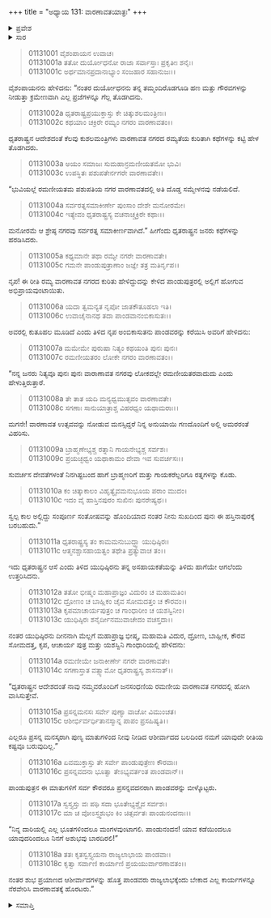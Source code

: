 +++
title = "ಅಧ್ಯಾಯ 131: ವಾರಣಾವತಯಾತ್ರಃ"
+++

<details><summary>ಪ್ರವೇಶ</summary>


।।   ಓಂ ಓಂ ನಮೋ ನಾರಾಯಣಾಯ।।   ಶ್ರೀ ವೇದವ್ಯಾಸಾಯ ನಮಃ ।।

ಶ್ರೀ ಕೃಷ್ಣದ್ವೈಪಾಯನ ವೇದವ್ಯಾಸ ವಿರಚಿತ  

**ಶ್ರೀ ಮಹಾಭಾರತ**

**ಆದಿ ಪರ್ವ**

**ಜತುಗೃಹದಾಹ ಪರ್ವ**

**ಅಧ್ಯಾಯ 131**

</details>


<details><summary>ಸಾರ</summary>

ದುರ್ಯೋಧನನ ಪ್ರೇರಣೆಯಂತೆ ಪುರಜನರು ವಾರಣಾವತದ ಕುರಿತು ಪಾಂಡವರಲ್ಲಿ ಆಸಕ್ತಿಯನ್ನು ಹುಟ್ಟಿಸಿದುದು (1-5). ಧೃತರಾಷ್ಟ್ರನು ಪಾಂಡವರಿಗೆ ತಾಯಿಯೊಂದಿಗೆ ವಾರಣಾವತಕ್ಕೆ ಹೋಗಲು ಸೂಚಿಸುವುದು (6-10). ಪಾಂಡವರು ವಾರಣಾವತಕ್ಕೆ ಹೊರಟಿದುದು (11-18).

</details>


> 01131001 ವೈಶಂಪಾಯನ ಉವಾಚ।  
01131001a ತತೋ ದುರ್ಯೋಧನೋ ರಾಜಾ ಸರ್ವಾಸ್ತಾಃ ಪ್ರಕೃತೀಃ ಶನೈಃ।  
01131001c ಅರ್ಥಮಾನಪ್ರದಾನಾಭ್ಯಾಂ ಸಂಜಹಾರ ಸಹಾನುಜಃ।।

ವೈಶಂಪಾಯನನು ಹೇಳಿದನು: “ನಂತರ ದುರ್ಯೋಧನನು ತನ್ನ ತಮ್ಮಂದಿರೊಡಗೂಡಿ ಹಣ ಮತ್ತು ಗೌರವಗಳನ್ನು ನೀಡುತ್ತಾ ಕ್ರಮೇಣವಾಗಿ ಎಲ್ಲ ಪ್ರಜೆಗಳನ್ನೂ ಗೆಲ್ಲ ತೊಡಗಿದನು.

> 01131002a ಧೃತರಾಷ್ಟ್ರಪ್ರಯುಕ್ತಾಸ್ತು ಕೇ ಚಿತ್ಕುಶಲಮಂತ್ರಿಣಃ।  
01131002c ಕಥಯಾಂ ಚಕ್ರಿರೇ ರಮ್ಯಂ ನಗರಂ ವಾರಣಾವತಂ।।

ಧೃತರಾಷ್ಟ್ರನ ಆದೇಶದಂತೆ ಕೆಲವು ಕುಶಲಮಂತ್ರಿಗಳು ವಾರಣಾವತ ನಗರದ ರಮ್ಯತೆಯ ಕುರಿತಾಗಿ ಕಥೆಗಳನ್ನು ಕಟ್ಟಿ ಹೇಳ ತೊಡಗಿದರು.

> 01131003a ಅಯಂ ಸಮಾಜಃ ಸುಮಹಾನ್ರಮಣೀಯತಮೋ ಭುವಿ।  
01131003c ಉಪಸ್ಥಿತಃ ಪಶುಪತೇರ್ನಗರೇ ವಾರಣಾವತೇ।।

“ಭುವಿಯಲ್ಲೆ ರಮಣೀಯತಮ ಪಶುಪತಿಯ ನಗರ ವಾರಣಾವತದಲ್ಲಿ ಅತಿ ದೊಡ್ಡ ಸಮ್ಮೇಳನವು ನಡೆಯಲಿದೆ.

> 01131004a ಸರ್ವರತ್ನಸಮಾಕೀರ್ಣೇ ಪುಂಸಾಂ ದೇಶೇ ಮನೋರಮೇ।  
01131004c ಇತ್ಯೇವಂ ಧೃತರಾಷ್ಟ್ರಸ್ಯ ವಚನಾಚ್ಚಕ್ರಿರೇ ಕಥಾಃ।।

ಮನೋರಮೆ ಆ ಶ್ರೇಷ್ಠ ನಗರವು ಸರ್ವರತ್ನ ಸಮಾಕೀರ್ಣವಾಗಿದೆ.” ಹೀಗೆಂದು ಧೃತರಾಷ್ಟ್ರನ ಜನರು ಕಥೆಗಳನ್ನು ಹರಡಿಸಿದರು.

> 01131005a ಕಥ್ಯಮಾನೇ ತಥಾ ರಮ್ಯೇ ನಗರೇ ವಾರಣಾವತೇ।  
01131005c ಗಮನೇ ಪಾಂಡುಪುತ್ರಾಣಾಂ ಜಜ್ಞೇ ತತ್ರ ಮತಿರ್ನೃಪ।।

ನೃಪ! ಈ ರೀತಿ ರಮ್ಯ ವಾರಣಾವತ ನಗರದ ಕುರಿತು ಹೇಳಿದ್ದುದನ್ನು ಕೇಳಿದ ಪಾಂಡುಪುತ್ರರಲ್ಲಿ ಅಲ್ಲಿಗೆ ಹೋಗುವ ಅಭಿಪ್ರಾಯವುಂಟಾಯಿತು.

> 01131006a ಯದಾ ತ್ವಮನ್ಯತ ನೃಪೋ ಜಾತಕೌತೂಹಲಾ ಇತಿ।  
01131006c ಉವಾಚೈನಾನಥ ತದಾ ಪಾಂಡವಾನಂಬಿಕಾಸುತಃ।।

ಅವರಲ್ಲಿ ಕುತೂಹಲ ಮೂಡಿದೆ ಎಂದು ತಿಳಿದ ನೃಪ ಅಂಬಿಕಾಸುತನು ಪಾಂಡವರನ್ನು ಕರೆಯಿಸಿ ಅವರಿಗೆ ಹೇಳಿದನು:

> 01131007a ಮಮೇಮೇ ಪುರುಷಾ ನಿತ್ಯಂ ಕಥಯಂತಿ ಪುನಃ ಪುನಃ।  
01131007c ರಮಣೀಯತರಂ ಲೋಕೇ ನಗರಂ ವಾರಣಾವತಂ।।

“ನನ್ನ ಜನರು ನಿತ್ಯವೂ ಪುನಃ ಪುನಃ ವಾರಾಣಾವತ ನಗರವು ಲೋಕದಲ್ಲೇ ರಮಣೀಯತರವಾದುದು ಎಂದು ಹೇಳುತ್ತಿರುತ್ತಾರೆ.

> 01131008a ತೇ ತಾತ ಯದಿ ಮನ್ಯಧ್ವಮುತ್ಸವಂ ವಾರಣಾವತೇ।  
01131008c ಸಗಣಾಃ ಸಾನುಯಾತ್ರಾಶ್ಚ ವಿಹರಧ್ವಂ ಯಥಾಮರಾಃ।।

ಮಗನೇ! ವಾರಣಾವತ ಉತ್ಸವವನ್ನು ನೋಡುವ ಮನಸ್ಸಿದ್ದರೆ ನಿನ್ನ ಅನುಯಾಯಿ ಗಣದೊಂದಿಗೆ ಅಲ್ಲಿ ಅಮರರಂತೆ ವಿಹರಿಸು.

> 01131009a ಬ್ರಾಹ್ಮಣೇಭ್ಯಶ್ಚ ರತ್ನಾನಿ ಗಾಯನೇಭ್ಯಶ್ಚ ಸರ್ವಶಃ।  
01131009c ಪ್ರಯಚ್ಛಧ್ವಂ ಯಥಾಕಾಮಂ ದೇವಾ ಇವ ಸುವರ್ಚಸಃ।।

ಸುವರ್ಚಸ ದೇವತೆಗಳಂತೆ ನಿನಗಿಷ್ಟಬಂದ ಹಾಗೆ ಬ್ರಾಹ್ಮಣರಿಗೆ ಮತ್ತು ಗಾಯಕರೆಲ್ಲರಿಗೂ ರತ್ನಗಳನ್ನು ಕೊಡು.

> 01131010a ಕಂ ಚಿತ್ಕಾಕಾಲಂ ವಿಹೃತ್ಯೈವಮನುಭೂಯ ಪರಾಂ ಮುದಂ।  
01131010c ಇದಂ ವೈ ಹಾಸ್ತಿನಪುರಂ ಸುಖಿನಃ ಪುನರೇಷ್ಯಥ।।

ಸ್ವಲ್ಪ ಕಾಲ ಅಲ್ಲಿದ್ದು ಸಂಪೂರ್ಣ ಸಂತೋಷವನ್ನು ಹೊಂದಿಯಾದ ನಂತರ ನೀನು ಸುಖದಿಂದ ಪುನಃ ಈ ಹಸ್ತಿನಾಪುರಕ್ಕೆ ಬರಬಹುದು.”

> 01131011a ಧೃತರಾಷ್ಟ್ರಸ್ಯ ತಂ ಕಾಮಮನುಬುದ್ಧ್ವಾ ಯುಧಿಷ್ಠಿರಃ।  
01131011c ಆತ್ಮನಶ್ಚಾಸಹಾಯತ್ವಂ ತಥೇತಿ ಪ್ರತ್ಯುವಾಚ ತಂ।।

ಇದು ಧೃತರಾಷ್ಟ್ರನ ಆಸೆ ಎಂದು ತಿಳಿದ ಯುಧಿಷ್ಠಿರನು ತನ್ನ ಅಸಹಾಯಕತೆಯನ್ನು ತಿಳಿದು ಹಾಗೆಯೇ ಆಗಲೆಂದು ಉತ್ತರಿಸಿದನು.

> 01131012a ತತೋ ಭೀಷ್ಮಂ ಮಹಾಪ್ರಾಜ್ಞಂ ವಿದುರಂ ಚ ಮಹಾಮತಿಂ।  
01131012c ದ್ರೋಣಂ ಚ ಬಾಹ್ಲಿಕಂ ಚೈವ ಸೋಮದತ್ತಂ ಚ ಕೌರವಂ।।   
01131013a ಕೃಪಮಾಚಾರ್ಯಪುತ್ರಂ ಚ ಗಾಂಧಾರೀಂ ಚ ಯಶಸ್ವಿನೀಂ।  
01131013c ಯುಧಿಷ್ಠಿರಃ ಶನೈರ್ದೀನಮುವಾಚೇದಂ ವಚಸ್ತದಾ।।

ನಂತರ ಯುಧಿಷ್ಠಿರನು ದೀನನಾಗಿ ಮೆಲ್ಲಗೆ ಮಹಾಪ್ರಾಜ್ಞ ಭೀಷ್ಮ, ಮಹಾಮತಿ ವಿದುರ, ದ್ರೋಣ, ಬಾಹ್ಲೀಕ, ಕೌರವ ಸೋಮದತ್ತ, ಕೃಪ, ಆಚಾರ್ಯ ಪುತ್ರ ಮತ್ತು ಯಶಸ್ವಿನಿ ಗಾಂಧಾರಿಯಲ್ಲಿ ಹೇಳಿದನು:

> 01131014a ರಮಣೀಯೇ ಜನಾಕೀರ್ಣೇ ನಗರೇ ವಾರಣಾವತೇ।   
01131014c ಸಗಣಾಸ್ತಾತ ವತ್ಸ್ಯಾಮೋ ಧೃತರಾಷ್ಟ್ರಸ್ಯ ಶಾಸನಾತ್।।

“ಧೃತರಾಷ್ಟ್ರನ ಆದೇಶದಂತೆ ನಾವು ನಮ್ಮವರೊಂದಿಗೆ ಜನಸಂಧಣಿಯ ರಮಣೀಯ ವಾರಣಾವತ ನಗರದಲ್ಲಿ ಹೋಗಿ ವಾಸಿಸುತ್ತೇವೆ.

> 01131015a ಪ್ರಸನ್ನಮನಸಃ ಸರ್ವೇ ಪುಣ್ಯಾ ವಾಚೋ ವಿಮುಂಚತ।  
01131015c ಆಶೀರ್ಭಿರ್ವರ್ಧಿತಾನಸ್ಮಾನ್ನ ಪಾಪಂ ಪ್ರಸಹಿಷ್ಯತಿ।।

ಎಲ್ಲರೂ ಪ್ರಸನ್ನ ಮನಸ್ಕರಾಗಿ ಪುಣ್ಯ ಮಾತುಗಳಿಂದ ನೀವು ನೀಡಿದ ಆಶೀರ್ವಾದದ ಬಲದಿಂದ ನಮಗೆ ಯಾವುದೇ ರೀತಿಯ ಕಷ್ಟವೂ ಬರುವುದಿಲ್ಲ.”

> 01131016a ಏವಮುಕ್ತಾಸ್ತು ತೇ ಸರ್ವೇ ಪಾಂಡುಪುತ್ರೇಣ ಕೌರವಾಃ।  
01131016c ಪ್ರಸನ್ನವದನಾ ಭೂತ್ವಾ ತೇಽಭ್ಯವರ್ತಂತ ಪಾಂಡವಾನ್।।

ಪಾಂಡುಪುತ್ರನ ಈ ಮಾತುಗಳಿಗೆ ಸರ್ವ ಕೌರವರೂ ಪ್ರಸನ್ನವದನರಾಗಿ ಪಾಂಡವರನ್ನು ಬೀಳ್ಕೊಟ್ಟರು.

> 01131017a ಸ್ವಸ್ತ್ಯಸ್ತು ವಃ ಪಥಿ ಸದಾ ಭೂತೇಭ್ಯಶ್ಚೈವ ಸರ್ವಶಃ।  
01131017c ಮಾ ಚ ವೋಽಸ್ತ್ವಶುಭಂ ಕಿಂ ಚಿತ್ಸರ್ವತಃ ಪಾಂಡುನಂದನಾಃ।।

“ನಿನ್ನ ದಾರಿಯಲ್ಲಿ ಎಲ್ಲ ಭೂತಗಳಿಂದಲೂ ಮಂಗಳವುಂಟಾಗಲಿ. ಪಾಂಡುನಂದನ! ಯಾವ ಕಡೆಯಿಂದಲೂ ಯಾವುದರಿಂದಲೂ ನಿನಗೆ ಅಶುಭವು ಬಾರದಿರಲಿ!”

> 01131018a ತತಃ ಕೃತಸ್ವಸ್ತ್ಯಯನಾ ರಾಜ್ಯಲಾಭಾಯ ಪಾಂಡವಾಃ।  
01131018c ಕೃತ್ವಾ ಸರ್ವಾಣಿ ಕಾರ್ಯಾಣಿ ಪ್ರಯಯುರ್ವಾರಣಾವತಂ।।

ನಂತರ ಶುಭ ಪ್ರಯಾಣದ ಆಶೀರ್ವಾದಗಳನ್ನು ಹೊತ್ತ ಪಾಂಡವರು ರಾಜ್ಯಲಾಭಕ್ಕೆಂದು ಬೇಕಾದ ಎಲ್ಲ ಕಾರ್ಯಗಳನ್ನೂ ನೆರವೇರಿಸಿ ವಾರಣಾವತಕ್ಕೆ ಹೊರಟರು.”



<details><summary>ಸಮಾಪ್ತಿ</summary>

ಇತಿ ಶ್ರೀ ಮಹಾಭಾರತೇ ಆದಿಪರ್ವಣಿ ಜತುಗೃಹದಾಹಪರ್ವಣಿ ವಾರಣಾವತಯಾತ್ರಾಯಾಂ ಏಕತ್ರಿಂಶದಧಿಕಶತತಮೋಽಧ್ಯಾಯಃ।।  
ಇದು ಶ್ರೀ ಮಹಾಭಾರತದಲ್ಲಿ ಆದಿಪರ್ವದಲ್ಲಿ ಜತುಗೃಹದಾಹ ಪರ್ವದಲ್ಲಿ ವಾರಣಾವತಯಾತ್ರ ಎನ್ನುವ ನೂರಾಮೂವತ್ತೊಂದನೆಯ ಅಧ್ಯಾಯವು.

</details>

